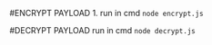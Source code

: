 #ENCRYPT PAYLOAD
    1. run in cmd `node encrypt.js`

#DECRYPT PAYLOAD
     run in cmd `node decrypt.js`